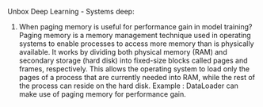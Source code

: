 Unbox Deep Learning - Systems deep:
1) When paging memory is useful for performance gain in model training?
   Paging memory is a memory management technique used in operating systems to enable processes to access more memory than is physically available. It works by dividing both physical memory 
   (RAM) and secondary storage (hard disk) into fixed-size blocks called pages and frames, respectively. This allows the operating system to load only the pages of a process that 
   are currently needed into RAM, while the rest of the process can reside on the hard disk. 
   Example : DataLoader can make use of paging memory for performance gain.

